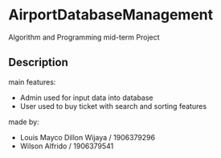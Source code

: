 # AirportDatabaseManagement
Algorithm and Programming mid-term Project 

## Description
main features:
- Admin
  used for input data into database
- User 
  used to buy ticket with search and sorting features  
  



made by:
- Louis Mayco Dillon Wijaya / 1906379296
- Wilson Alfrido / 1906379541
